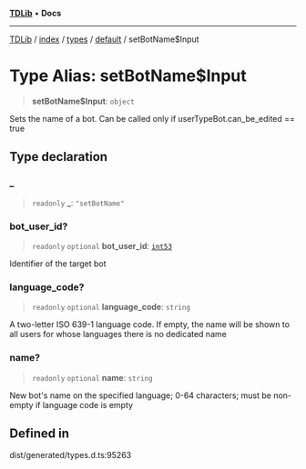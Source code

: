 [**TDLib**](../../../../../../README.md) • **Docs**

***

[TDLib](../../../../../../modules.md) / [index](../../../../../README.md) / [types](../../../README.md) / [default](../README.md) / setBotName$Input

# Type Alias: setBotName$Input

> **setBotName$Input**: `object`

Sets the name of a bot. Can be called only if userTypeBot.can_be_edited == true

## Type declaration

### \_

> `readonly` **\_**: `"setBotName"`

### bot\_user\_id?

> `readonly` `optional` **bot\_user\_id**: [`int53`](int53-1.md)

Identifier of the target bot

### language\_code?

> `readonly` `optional` **language\_code**: `string`

A two-letter ISO 639-1 language code. If empty, the name will be shown to all users for whose languages there is no dedicated name

### name?

> `readonly` `optional` **name**: `string`

New bot's name on the specified language; 0-64 characters; must be non-empty if language code is empty

## Defined in

dist/generated/types.d.ts:95263
